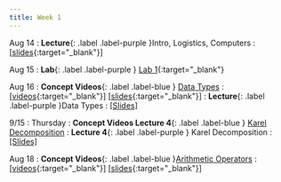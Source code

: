 ```yaml
---
title: Week 1
---
```


Aug 14
: **Lecture**{: .label .label-purple }Intro, Logistics, Computers
  : [[slides](https://docs.google.com/presentation/d/1B92S4eL-lRrdG6HRFncXXyoyu2ikelQtBmGx9FQeTC4){:target="_blank"}\]

Aug 15
: **Lab**{: .label .label-purple } [Lab 1](https://edstem.org/us/courses/41289/lessons/72790){:target="_blank"}

Aug 16
: **Concept Videos**{: .label .label-blue } [Data Types](https://edstem.org/us/courses/41289/lessons/69044/)
  : \[[videos](https://www.youtube.com/playlist?list=PLWGqLlpet_GTEbKv3AdvZa4nnye1AhyP8){:target="_blank"}\] \[[slides](https://docs.google.com/presentation/d/1Bde29w9qqigwKFkZx1uu82D2Ur9ash8QWgjg30W5bwg){:target="_blank"}\]
: **Lecture**{: .label .label-purple }Data Types
  : [\[Slides\]](https://docs.google.com/presentation/d/14bjI9Q6iCZLvpsW73vuUWt4h_9bccibkEa2Dt9cDjFQ)
  
9/15
: Thursday
: **Concept Videos Lecture 4**{: .label .label-blue } [Karel Decomposition](https://edstem.org/us/courses/24341/lessons/44197)
: **Lecture 4**{: .label .label-purple } Karel Decomposition
  : [\[Slides\]](https://drive.google.com/file/d/1gIGFqpzAcPpF5BZD4_hGD8W6q8rjNdYH/view?usp=sharing)

Aug 18
: **Concept Videos**{: .label .label-blue }[Arithmetic Operators](https://edstem.org/us/courses/41289/lessons/72764/slides/389375)
  : \[[videos](https://www.youtube.com/playlist?list=PLWGqLlpet_GRTGMSjzFLnVYmmHNY-Xa45){:target="_blank"}\] \[[slides](https://docs.google.com/presentation/d/1UG3Q6XLwuHX8Ug9lmKPEkkDSvtCGPduJDXoiD3mkbqs){:target="_blank"}\]
